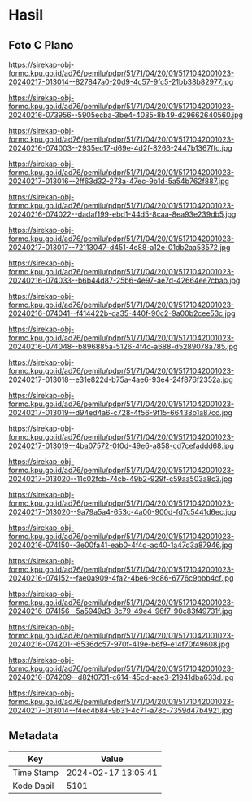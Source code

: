 # Hasil

## Foto C Plano

https://sirekap-obj-formc.kpu.go.id/ad76/pemilu/pdpr/51/71/04/20/01/5171042001023-20240217-013014--827847a0-20d9-4c57-9fc5-21bb38b82977.jpg

https://sirekap-obj-formc.kpu.go.id/ad76/pemilu/pdpr/51/71/04/20/01/5171042001023-20240216-073956--5905ecba-3be4-4085-8b49-d29662640560.jpg

https://sirekap-obj-formc.kpu.go.id/ad76/pemilu/pdpr/51/71/04/20/01/5171042001023-20240216-074003--2935ec17-d69e-4d2f-8266-2447b1367ffc.jpg

https://sirekap-obj-formc.kpu.go.id/ad76/pemilu/pdpr/51/71/04/20/01/5171042001023-20240217-013016--2ff63d32-273a-47ec-9b1d-5a54b762f887.jpg

https://sirekap-obj-formc.kpu.go.id/ad76/pemilu/pdpr/51/71/04/20/01/5171042001023-20240216-074022--dadaf199-ebd1-44d5-8caa-8ea93e239db5.jpg

https://sirekap-obj-formc.kpu.go.id/ad76/pemilu/pdpr/51/71/04/20/01/5171042001023-20240217-013017--72113047-d451-4e88-a12e-01db2aa53572.jpg

https://sirekap-obj-formc.kpu.go.id/ad76/pemilu/pdpr/51/71/04/20/01/5171042001023-20240216-074033--b6b44d87-25b6-4e97-ae7d-42664ee7cbab.jpg

https://sirekap-obj-formc.kpu.go.id/ad76/pemilu/pdpr/51/71/04/20/01/5171042001023-20240216-074041--f414422b-da35-440f-90c2-9a00b2cee53c.jpg

https://sirekap-obj-formc.kpu.go.id/ad76/pemilu/pdpr/51/71/04/20/01/5171042001023-20240216-074048--b896885a-5126-4f4c-a688-d5289078a785.jpg

https://sirekap-obj-formc.kpu.go.id/ad76/pemilu/pdpr/51/71/04/20/01/5171042001023-20240217-013018--e31e822d-b75a-4ae6-93e4-24f876f2352a.jpg

https://sirekap-obj-formc.kpu.go.id/ad76/pemilu/pdpr/51/71/04/20/01/5171042001023-20240217-013019--d94ed4a6-c728-4f56-9f15-66438b1a87cd.jpg

https://sirekap-obj-formc.kpu.go.id/ad76/pemilu/pdpr/51/71/04/20/01/5171042001023-20240217-013019--4ba07572-0f0d-49e6-a858-cd7cefaddd68.jpg

https://sirekap-obj-formc.kpu.go.id/ad76/pemilu/pdpr/51/71/04/20/01/5171042001023-20240217-013020--11c02fcb-74cb-49b2-929f-c59aa503a8c3.jpg

https://sirekap-obj-formc.kpu.go.id/ad76/pemilu/pdpr/51/71/04/20/01/5171042001023-20240217-013020--9a79a5a4-653c-4a00-900d-fd7c5441d6ec.jpg

https://sirekap-obj-formc.kpu.go.id/ad76/pemilu/pdpr/51/71/04/20/01/5171042001023-20240216-074150--3e00fa41-eab0-4f4d-ac40-1a47d3a87946.jpg

https://sirekap-obj-formc.kpu.go.id/ad76/pemilu/pdpr/51/71/04/20/01/5171042001023-20240216-074152--fae0a909-4fa2-4be6-9c86-6776c9bbb4cf.jpg

https://sirekap-obj-formc.kpu.go.id/ad76/pemilu/pdpr/51/71/04/20/01/5171042001023-20240216-074156--5a5949d3-8c79-49e4-96f7-90c83f49731f.jpg

https://sirekap-obj-formc.kpu.go.id/ad76/pemilu/pdpr/51/71/04/20/01/5171042001023-20240216-074201--6536dc57-970f-419e-b6f9-e14f70f49608.jpg

https://sirekap-obj-formc.kpu.go.id/ad76/pemilu/pdpr/51/71/04/20/01/5171042001023-20240216-074209--d82f0731-c614-45cd-aae3-21941dba633d.jpg

https://sirekap-obj-formc.kpu.go.id/ad76/pemilu/pdpr/51/71/04/20/01/5171042001023-20240217-013014--f4ec4b84-9b31-4c71-a78c-7359d47b4921.jpg


## Metadata

| Key        | Value               |
| ---------- | ------------------- |
| Time Stamp | 2024-02-17 13:05:41 |
| Kode Dapil | 5101                |



